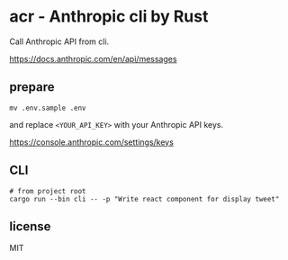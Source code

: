 # acr - Anthropic cli by Rust

Call Anthropic API from cli.

<https://docs.anthropic.com/en/api/messages>

## prepare

```shell
mv .env.sample .env
```

and replace `<YOUR_API_KEY>` with your Anthropic API keys.

<https://console.anthropic.com/settings/keys>

## CLI

```shell
# from project root
cargo run --bin cli -- -p "Write react component for display tweet"
```

## license

MIT
